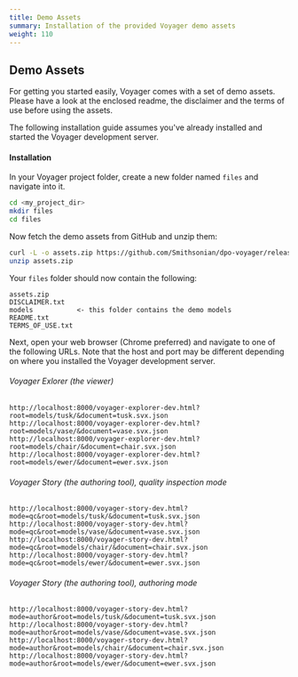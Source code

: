 ```yaml
---
title: Demo Assets
summary: Installation of the provided Voyager demo assets
weight: 110
---
```


## Demo Assets

For getting you started easily, Voyager comes with a set of demo assets.
Please have a look at the enclosed readme, the disclaimer and the terms of use before using the assets.

The following installation guide assumes you've already installed and started the Voyager development server.

#### Installation

In your Voyager project folder, create a new folder named `files` and navigate into it.

```bash
cd <my_project_dir>
mkdir files
cd files
```

Now fetch the demo assets from GitHub and unzip them:

```bash
curl -L -o assets.zip https://github.com/Smithsonian/dpo-voyager/releases/download/v0.7.0/voyager-demo-assets.zip
unzip assets.zip
```

Your `files` folder should now contain the following:

```
assets.zip
DISCLAIMER.txt
models           <- this folder contains the demo models
README.txt
TERMS_OF_USE.txt
```

Next, open your web browser (Chrome preferred) and navigate to one of the following URLs. Note that the host and port
may be different depending on where you installed the Voyager development server.

###### Voyager Exlorer (the viewer)
```
http://localhost:8000/voyager-explorer-dev.html?root=models/tusk/&document=tusk.svx.json
http://localhost:8000/voyager-explorer-dev.html?root=models/vase/&document=vase.svx.json
http://localhost:8000/voyager-explorer-dev.html?root=models/chair/&document=chair.svx.json
http://localhost:8000/voyager-explorer-dev.html?root=models/ewer/&document=ewer.svx.json
```

###### Voyager Story (the authoring tool), quality inspection mode
```
http://localhost:8000/voyager-story-dev.html?mode=qc&root=models/tusk/&document=tusk.svx.json
http://localhost:8000/voyager-story-dev.html?mode=qc&root=models/vase/&document=vase.svx.json
http://localhost:8000/voyager-story-dev.html?mode=qc&root=models/chair/&document=chair.svx.json
http://localhost:8000/voyager-story-dev.html?mode=qc&root=models/ewer/&document=ewer.svx.json
```

###### Voyager Story (the authoring tool), authoring mode
```
http://localhost:8000/voyager-story-dev.html?mode=author&root=models/tusk/&document=tusk.svx.json
http://localhost:8000/voyager-story-dev.html?mode=author&root=models/vase/&document=vase.svx.json
http://localhost:8000/voyager-story-dev.html?mode=author&root=models/chair/&document=chair.svx.json
http://localhost:8000/voyager-story-dev.html?mode=author&root=models/ewer/&document=ewer.svx.json
```